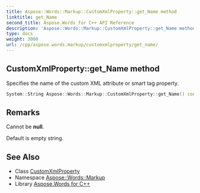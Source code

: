 ```yaml
---
title: Aspose::Words::Markup::CustomXmlProperty::get_Name method
linktitle: get_Name
second_title: Aspose.Words for C++ API Reference
description: 'Aspose::Words::Markup::CustomXmlProperty::get_Name method. Specifies the name of the custom XML attribute or smart tag property in C++.'
type: docs
weight: 3000
url: /cpp/aspose.words.markup/customxmlproperty/get_name/
---
```

## CustomXmlProperty::get_Name method


Specifies the name of the custom XML attribute or smart tag property.

```cpp
System::String Aspose::Words::Markup::CustomXmlProperty::get_Name() const
```

## Remarks


Cannot be **null**.

Default is empty string. 
## See Also

* Class [CustomXmlProperty](../)
* Namespace [Aspose::Words::Markup](../../)
* Library [Aspose.Words for C++](../../../)
